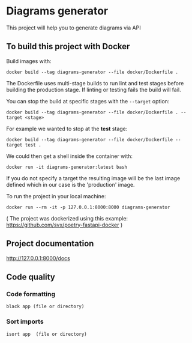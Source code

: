 # Diagrams generator

This project will help you to generate diagrams via API

## To build this project with Docker

Build images with:

```shell
docker build --tag diagrams-generator --file docker/Dockerfile .
```

The Dockerfile uses multi-stage builds to run lint and test stages before building the production stage.
If linting or testing fails the build will fail.

You can stop the build at specific stages with the `--target` option:

```shell
docker build --tag diagrams-generator --file docker/Dockerfile . --target <stage>
```

For example we wanted to stop at the **test** stage:

```shell
docker build --tag diagrams-generator --file docker/Dockerfile --target test .
```

We could then get a shell inside the container with:

```shell
docker run -it diagrams-generator:latest bash
```

If you do not specify a target the resulting image will be the last image defined which in our case is the 'production' image.

To run the project in your local machine:

```shell
docker run --rm -it -p 127.0.0.1:8000:8000 diagrams-generator
```

( The project was dockerized using this example: <https://github.com/svx/poetry-fastapi-docker> )

## Project documentation

http://127.0.0.1:8000/docs

## Code quality

### Code formatting
```shell
black app (file or directory)
```
### Sort imports
```shell
isort app  (file or directory)
```
